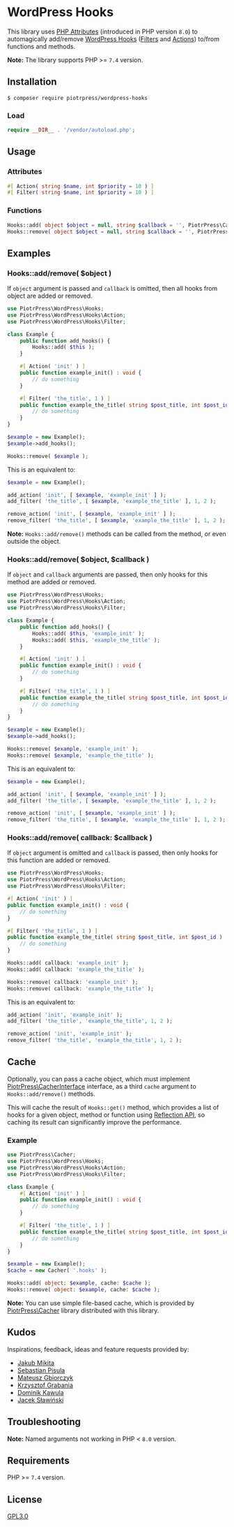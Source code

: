 # WordPress Hooks

This library uses [PHP Attributes](https://www.php.net/manual/en/language.attributes.overview.php) (introduced in PHP version `8.0`) to automagically add/remove [WordPress Hooks](https://developer.wordpress.org/plugins/hooks/) ([Filters](https://codex.wordpress.org/Plugin_API/Filter_Reference) and [Actions](https://codex.wordpress.org/Plugin_API/Action_Reference)) to/from functions and methods.

**Note:** The library supports PHP >= `7.4` version.

## Installation

```console
$ composer require piotrpress/wordpress-hooks
```

### Load

```php
require __DIR__ . '/vendor/autoload.php';
```

## Usage

### Attributes

```php
#[ Action( string $name, int $priority = 10 ) ]
#[ Filter( string $name, int $priority = 10 ) ]
```

### Functions

```php
Hooks::add( object $object = null, string $callback = '', PiotrPress\CacherInterface $cache = null ) : void
Hooks::remove( object $object = null, string $callback = '', PiotrPress\CacherInterface $cache = null ) : void
```

## Examples

### Hooks::add/remove( $object )

If `object` argument is passed and `callback` is omitted, then all hooks from object are added or removed.

```php
use PiotrPress\WordPress\Hooks;
use PiotrPress\WordPress\Hooks\Action;
use PiotrPress\WordPress\Hooks\Filter;

class Example {
    public function add_hooks() {
        Hooks::add( $this );
    }

    #[ Action( 'init' ) ]
    public function example_init() : void {
        // do something
    }

    #[ Filter( 'the_title', 1 ) ]
    public function example_the_title( string $post_title, int $post_id ) : string {
        // do something
    }
}

$example = new Example();
$example->add_hooks();

Hooks::remove( $example );
```

This is an equivalent to:

```php
$example = new Example();

add_action( 'init', [ $example, 'example_init' ] );
add_filter( 'the_title', [ $example, 'example_the_title' ], 1, 2 );

remove_action( 'init', [ $example, 'example_init' ] );
remove_filter( 'the_title', [ $example, 'example_the_title' ], 1, 2 );
```

**Note:** `Hooks::add/remove()` methods can be called from the method, or even outside the object.

### Hooks::add/remove( $object, $callback )

If `object` and `callback` arguments are passed, then only hooks for this method are added or removed.

```php
use PiotrPress\WordPress\Hooks;
use PiotrPress\WordPress\Hooks\Action;
use PiotrPress\WordPress\Hooks\Filter;

class Example {
    public function add_hooks() {
        Hooks::add( $this, 'example_init' );
        Hooks::add( $this, 'example_the_title' );
    }

    #[ Action( 'init' ) ]
    public function example_init() : void {
        // do something
    }

    #[ Filter( 'the_title', 1 ) ]
    public function example_the_title( string $post_title, int $post_id ) : string {
        // do something
    }
}

$example = new Example();
$example->add_hooks();

Hooks::remove( $example, 'example_init' );
Hooks::remove( $example, 'example_the_title' );
```

This is an equivalent to:

```php
$example = new Example();

add_action( 'init', [ $example, 'example_init' ] );
add_filter( 'the_title', [ $example, 'example_the_title' ], 1, 2 );

remove_action( 'init', [ $example, 'example_init' ] );
remove_filter( 'the_title', [ $example, 'example_the_title' ], 1, 2 );
```

### Hooks::add/remove( callback: $callback )

If `object` argument is omitted and `callback` is passed, then only hooks for this function are added or removed.

```php
use PiotrPress\WordPress\Hooks;
use PiotrPress\WordPress\Hooks\Action;
use PiotrPress\WordPress\Hooks\Filter;

#[ Action( 'init' ) ]
public function example_init() : void {
    // do something
}

#[ Filter( 'the_title', 1 ) ]
public function example_the_title( string $post_title, int $post_id ) : string {
    // do something
}

Hooks::add( callback: 'example_init' );
Hooks::add( callback: 'example_the_title' );

Hooks::remove( callback: 'example_init' );
Hooks::remove( callback: 'example_the_title' );
```

This is an equivalent to:

```php
add_action( 'init', 'example_init' );
add_filter( 'the_title', 'example_the_title', 1, 2 );

remove_action( 'init', 'example_init' );
remove_filter( 'the_title', 'example_the_title', 1, 2 );
```

## Cache

Optionally, you can pass a cache object, which must implement [PiotrPress\CacherInterface](https://github.com/PiotrPress/cacher/blob/master/src/CacherInterface.php) interface, as a third `cache` argument to `Hooks::add/remove()` methods.

This will cache the result of `Hooks::get()` method, which provides a list of hooks for a given object, method or function using [Reflection API](https://www.php.net/manual/en/book.reflection.php), so caching its result can significantly improve the performance.

### Example

```php
use PiotrPress\Cacher;
use PiotrPress\WordPress\Hooks;
use PiotrPress\WordPress\Hooks\Action;
use PiotrPress\WordPress\Hooks\Filter;

class Example {
    #[ Action( 'init' ) ]
    public function example_init() : void {
        // do something
    }

    #[ Filter( 'the_title', 1 ) ]
    public function example_the_title( string $post_title, int $post_id ) : string {
        // do something
    }
}

$example = new Example();
$cache = new Cacher( '.hooks' );

Hooks::add( object: $example, cache: $cache );
Hooks::remove( object: $example, cache: $cache );
```

**Note:** You can use simple file-based cache, which is provided by [PiotrPress\Cacher](https://github.com/PiotrPress/cacher) library distributed with this library.

## Kudos

Inspirations, feedback, ideas and feature requests provided by:

- [Jakub Mikita](https://github.com/jakubmikita)
- [Sebastian Pisula](https://github.com/sebastianpisula)
- [Mateusz Gbiorczyk](https://github.com/gbiorczyk)
- [Krzysztof Grabania](https://github.com/Dartui)
- [Dominik Kawula](https://github.com/domkawula)
- [Jacek Sławiński](https://github.com/jacekslawinski)

## Troubleshooting

**Note:** Named arguments not working in PHP < `8.0` version.

## Requirements

PHP >= `7.4` version.

## License

[GPL3.0](license.txt)